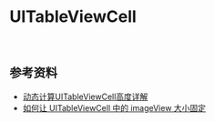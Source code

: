 # UITableViewCell


<br>

## 参考资料

* [动态计算UITableViewCell高度详解](http://www.cocoachina.com/industry/20140604/8668.html)
* [如何让 UITableViewCell 中的 imageView 大小固定](http://www.tuicool.com/articles/JRr2m2R)